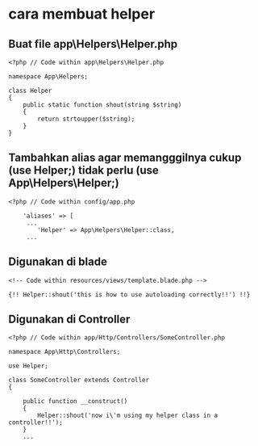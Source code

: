# cara membuat helper

## Buat file app\Helpers\Helper.php
 
```
<?php // Code within app\Helpers\Helper.php

namespace App\Helpers;

class Helper
{
    public static function shout(string $string)
    {
        return strtoupper($string);
    }
}
```

## Tambahkan alias agar memangggilnya cukup (use Helper;) tidak perlu (use App\Helpers\Helper;)
```
<?php // Code within config/app.php

    'aliases' => [
     ...
        'Helper' => App\Helpers\Helper::class,
     ...
```

## Digunakan di blade
```
<!-- Code within resources/views/template.blade.php -->

{!! Helper::shout('this is how to use autoloading correctly!!') !!}
```

## Digunakan di Controller
```
<?php // Code within app/Http/Controllers/SomeController.php

namespace App\Http\Controllers;

use Helper;

class SomeController extends Controller
{

    public function __construct()
    {
        Helper::shout('now i\'m using my helper class in a controller!!');
    }
    ...
```

